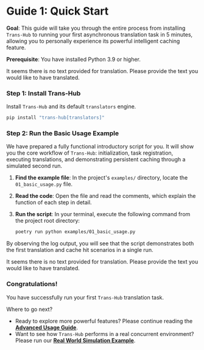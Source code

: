 # Guide 1: Quick Start

**Goal**: This guide will take you through the entire process from installing `Trans-Hub` to running your first asynchronous translation task in 5 minutes, allowing you to personally experience its powerful intelligent caching feature.

**Prerequisite**: You have installed Python 3.9 or higher.

It seems there is no text provided for translation. Please provide the text you would like to have translated.

### **Step 1: Install Trans-Hub**

Install `Trans-Hub` and its default `translators` engine.

```bash
pip install "trans-hub[translators]"
```

### **Step 2: Run the Basic Usage Example**

We have prepared a fully functional introductory script for you. It will show you the core workflow of `Trans-Hub`: initialization, task registration, executing translations, and demonstrating persistent caching through a simulated second run.

1. **Find the example file**: In the project's `examples/` directory, locate the `01_basic_usage.py` file.

2. **Read the code**: Open the file and read the comments, which explain the function of each step in detail.

3.  **Run the script**:
    In your terminal, execute the following command from the project root directory:
    ```bash
    poetry run python examples/01_basic_usage.py
    ```

By observing the log output, you will see that the script demonstrates both the first translation and cache hit scenarios in a single run.

It seems there is no text provided for translation. Please provide the text you would like to have translated.

### **Congratulations!**

You have successfully run your first `Trans-Hub` translation task.

Where to go next?

- Ready to explore more powerful features? Please continue reading the **[Advanced Usage Guide](./02_advanced_usage.md)**.
- Want to see how `Trans-Hub` performs in a real concurrent environment? Please run our **[Real World Simulation Example](../examples/02_real_world_simulation.py)**.